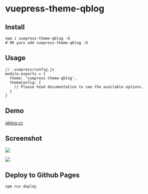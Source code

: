 # vuepress-theme-qblog

## Install

```
npm i vuepress-theme-qblog -D
# OR yarn add vuepress-theme-qblog -D
```

## Usage

```
// .vuepress/config.js
module.exports = {
  theme: 'vuepress-theme-qblog',
  themeConfig: {
    // Please head documentation to see the available options.
  }
}
```

## Demo

[qblog.cc](https://www.qblog.cc)

## Screenshot

![](https://www.qblog.cc/images/common/index.png)

![](https://www.qblog.cc/images/common/post.png)

## Deploy to Github Pages

```
npm run deploy
```
